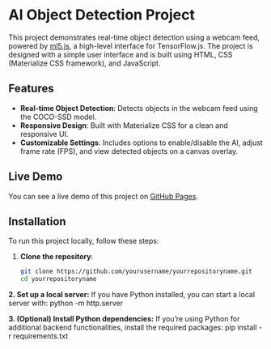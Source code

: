 # AI Object Detection Project

This project demonstrates real-time object detection using a webcam feed, powered by [ml5.js](https://ml5js.org/), a high-level interface for TensorFlow.js. The project is designed with a simple user interface and is built using HTML, CSS (Materialize CSS framework), and JavaScript.

## Features

- **Real-time Object Detection**: Detects objects in the webcam feed using the COCO-SSD model.
- **Responsive Design**: Built with Materialize CSS for a clean and responsive UI.
- **Customizable Settings**: Includes options to enable/disable the AI, adjust frame rate (FPS), and view detected objects on a canvas overlay.

## Live Demo

You can see a live demo of this project on [GitHub Pages](https://yourusername.github.io/yourrepositoryname).

## Installation

To run this project locally, follow these steps:

1. **Clone the repository**:
   ```bash
   git clone https://github.com/yourusername/yourrepositoryname.git
   cd yourrepositoryname
   
**2.  Set up a local server:**
If you have Python installed, you can start a local server with:
python -m http.server

**3. (Optional) Install Python dependencies:**
If you’re using Python for additional backend functionalities, install the required packages:
pip install -r requirements.txt


